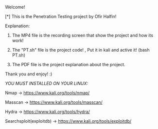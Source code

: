 Welcome!

[*] This is the Penetration Testing project by Ofir Halfin!

Explanation:

1) The MP4 file is the recording screen that show the project and how its work!

2) The "PT.sh" file is the project code! , Put it in kali and active it! (bash PT.sh)

3) The PDF file is the project explanation about the project.

Thank you and enjoy! :)

*YOU MUST INSTALLED ON YOUR LINUX:*

Nmap -> https://www.kali.org/tools/nmap/

Masscan -> https://www.kali.org/tools/masscan/

Hydra -> https://www.kali.org/tools/hydra/

Searchsploit(exploitdb) -> https://www.kali.org/tools/exploitdb/

